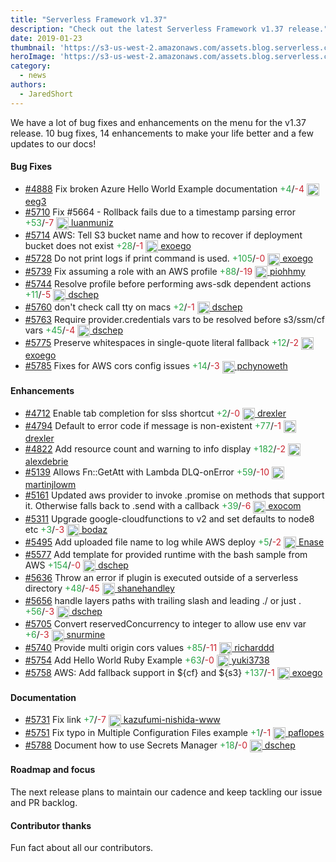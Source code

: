 ```yaml
---
title: "Serverless Framework v1.37"
description: "Check out the latest Serverless Framework v1.37 release."
date: 2019-01-23
thumbnail: 'https://s3-us-west-2.amazonaws.com/assets.blog.serverless.com/framework-updates/framework-v137-thumb.png'
heroImage: 'https://s3-us-west-2.amazonaws.com/assets.blog.serverless.com/framework-updates/framework-v137-header.png'
category:
  - news
authors:
  - JaredShort
---
```


We have a lot of bug fixes and enhancements on the menu for the v1.37 release. 10 bug fixes, 14 enhancements to make your life better and a few updates to our docs!

#### Bug Fixes
- [#4888](https://github.com/serverless/serverless/pull/4888) Fix broken Azure Hello World Example documentation<a href="https://github.com/serverless/serverless/pull/4888/files?utf8=✓&diff=split" style="text-decoration:none;"> <span style="color:#28a647">+4</span>/<span style="color:#cb2431">-4</span></a> <a href="https://github.com/eeg3"> <img src='https://avatars2.githubusercontent.com/u/1928361?v=4' style="vertical-align: middle" alt='' height="20px"> eeg3</a>
- [#5710](https://github.com/serverless/serverless/pull/5710) Fix #5664 - Rollback fails due to a timestamp parsing error<a href="https://github.com/serverless/serverless/pull/5710/files?utf8=✓&diff=split" style="text-decoration:none;"> <span style="color:#28a647">+53</span>/<span style="color:#cb2431">-7</span></a> <a href="https://github.com/luanmuniz"> <img src='https://avatars0.githubusercontent.com/u/3428149?v=4' style="vertical-align: middle" alt='' height="20px"> luanmuniz</a>
- [#5714](https://github.com/serverless/serverless/pull/5714) AWS: Tell S3 bucket name and how to recover if deployment bucket does not exist<a href="https://github.com/serverless/serverless/pull/5714/files?utf8=✓&diff=split" style="text-decoration:none;"> <span style="color:#28a647">+28</span>/<span style="color:#cb2431">-1</span></a> <a href="https://github.com/exoego"> <img src='https://avatars2.githubusercontent.com/u/127635?v=4' style="vertical-align: middle" alt='' height="20px"> exoego</a>
- [#5728](https://github.com/serverless/serverless/pull/5728) Do not print logs if print command is used.<a href="https://github.com/serverless/serverless/pull/5728/files?utf8=✓&diff=split" style="text-decoration:none;"> <span style="color:#28a647">+105</span>/<span style="color:#cb2431">-0</span></a> <a href="https://github.com/exoego"> <img src='https://avatars2.githubusercontent.com/u/127635?v=4' style="vertical-align: middle" alt='' height="20px"> exoego</a>
- [#5739](https://github.com/serverless/serverless/pull/5739) Fix assuming a role with an AWS profile<a href="https://github.com/serverless/serverless/pull/5739/files?utf8=✓&diff=split" style="text-decoration:none;"> <span style="color:#28a647">+88</span>/<span style="color:#cb2431">-19</span></a> <a href="https://github.com/piohhmy"> <img src='https://avatars0.githubusercontent.com/u/1857656?v=4' style="vertical-align: middle" alt='' height="20px"> piohhmy</a>
- [#5744](https://github.com/serverless/serverless/pull/5744) Resolve profile before performing aws-sdk dependent actions<a href="https://github.com/serverless/serverless/pull/5744/files?utf8=✓&diff=split" style="text-decoration:none;"> <span style="color:#28a647">+11</span>/<span style="color:#cb2431">-5</span></a> <a href="https://github.com/dschep"> <img src='https://avatars0.githubusercontent.com/u/667763?v=4' style="vertical-align: middle" alt='' height="20px"> dschep</a>
- [#5760](https://github.com/serverless/serverless/pull/5760) don't check call tty on macs<a href="https://github.com/serverless/serverless/pull/5760/files?utf8=✓&diff=split" style="text-decoration:none;"> <span style="color:#28a647">+2</span>/<span style="color:#cb2431">-1</span></a> <a href="https://github.com/dschep"> <img src='https://avatars0.githubusercontent.com/u/667763?v=4' style="vertical-align: middle" alt='' height="20px"> dschep</a>
- [#5763](https://github.com/serverless/serverless/pull/5763) Require provider.credentials vars to be resolved before s3/ssm/cf vars<a href="https://github.com/serverless/serverless/pull/5763/files?utf8=✓&diff=split" style="text-decoration:none;"> <span style="color:#28a647">+45</span>/<span style="color:#cb2431">-4</span></a> <a href="https://github.com/dschep"> <img src='https://avatars0.githubusercontent.com/u/667763?v=4' style="vertical-align: middle" alt='' height="20px"> dschep</a>
- [#5775](https://github.com/serverless/serverless/pull/5775) Preserve whitespaces in single-quote literal fallback<a href="https://github.com/serverless/serverless/pull/5775/files?utf8=✓&diff=split" style="text-decoration:none;"> <span style="color:#28a647">+12</span>/<span style="color:#cb2431">-2</span></a> <a href="https://github.com/exoego"> <img src='https://avatars2.githubusercontent.com/u/127635?v=4' style="vertical-align: middle" alt='' height="20px"> exoego</a>
- [#5785](https://github.com/serverless/serverless/pull/5785) Fixes for AWS cors config issues<a href="https://github.com/serverless/serverless/pull/5785/files?utf8=✓&diff=split" style="text-decoration:none;"> <span style="color:#28a647">+14</span>/<span style="color:#cb2431">-3</span></a> <a href="https://github.com/pchynoweth"> <img src='https://avatars0.githubusercontent.com/u/24738364?v=4' style="vertical-align: middle" alt='' height="20px"> pchynoweth</a>

#### Enhancements
- [#4712](https://github.com/serverless/serverless/pull/4712) Enable tab completion for slss shortcut<a href="https://github.com/serverless/serverless/pull/4712/files?utf8=✓&diff=split" style="text-decoration:none;"> <span style="color:#28a647">+2</span>/<span style="color:#cb2431">-0</span></a> <a href="https://github.com/drexler"> <img src='https://avatars3.githubusercontent.com/u/1205434?v=4' style="vertical-align: middle" alt='' height="20px"> drexler</a>
- [#4794](https://github.com/serverless/serverless/pull/4794) Default to error code if message is non-existent<a href="https://github.com/serverless/serverless/pull/4794/files?utf8=✓&diff=split" style="text-decoration:none;"> <span style="color:#28a647">+77</span>/<span style="color:#cb2431">-1</span></a> <a href="https://github.com/drexler"> <img src='https://avatars3.githubusercontent.com/u/1205434?v=4' style="vertical-align: middle" alt='' height="20px"> drexler</a>
- [#4822](https://github.com/serverless/serverless/pull/4822) Add resource count and warning to info display<a href="https://github.com/serverless/serverless/pull/4822/files?utf8=✓&diff=split" style="text-decoration:none;"> <span style="color:#28a647">+182</span>/<span style="color:#cb2431">-2</span></a> <a href="https://github.com/alexdebrie"> <img src='https://avatars3.githubusercontent.com/u/6509926?v=4' style="vertical-align: middle" alt='' height="20px"> alexdebrie</a>
- [#5139](https://github.com/serverless/serverless/pull/5139) Allows Fn::GetAtt with Lambda DLQ-onError<a href="https://github.com/serverless/serverless/pull/5139/files?utf8=✓&diff=split" style="text-decoration:none;"> <span style="color:#28a647">+59</span>/<span style="color:#cb2431">-10</span></a> <a href="https://github.com/martinjlowm"> <img src='https://avatars0.githubusercontent.com/u/110860?v=4' style="vertical-align: middle" alt='' height="20px"> martinjlowm</a>
- [#5161](https://github.com/serverless/serverless/pull/5161) Updated aws provider to invoke .promise on methods that support it. Otherwise falls back to .send with a callback<a href="https://github.com/serverless/serverless/pull/5161/files?utf8=✓&diff=split" style="text-decoration:none;"> <span style="color:#28a647">+39</span>/<span style="color:#cb2431">-6</span></a> <a href="https://github.com/exocom"> <img src='https://avatars2.githubusercontent.com/u/2851652?v=4' style="vertical-align: middle" alt='' height="20px"> exocom</a>
- [#5311](https://github.com/serverless/serverless/pull/5311) Upgrade google-cloudfunctions to v2 and set defaults to node8 etc<a href="https://github.com/serverless/serverless/pull/5311/files?utf8=✓&diff=split" style="text-decoration:none;"> <span style="color:#28a647">+3</span>/<span style="color:#cb2431">-3</span></a> <a href="https://github.com/bodaz"> <img src='https://avatars0.githubusercontent.com/u/6238558?v=4' style="vertical-align: middle" alt='' height="20px"> bodaz</a>
- [#5495](https://github.com/serverless/serverless/pull/5495) Add uploaded file name to log while AWS deploy<a href="https://github.com/serverless/serverless/pull/5495/files?utf8=✓&diff=split" style="text-decoration:none;"> <span style="color:#28a647">+5</span>/<span style="color:#cb2431">-2</span></a> <a href="https://github.com/Enase"> <img src='https://avatars3.githubusercontent.com/u/2459495?v=4' style="vertical-align: middle" alt='' height="20px"> Enase</a>
- [#5577](https://github.com/serverless/serverless/pull/5577) Add template for provided runtime with the bash sample from AWS<a href="https://github.com/serverless/serverless/pull/5577/files?utf8=✓&diff=split" style="text-decoration:none;"> <span style="color:#28a647">+154</span>/<span style="color:#cb2431">-0</span></a> <a href="https://github.com/dschep"> <img src='https://avatars0.githubusercontent.com/u/667763?v=4' style="vertical-align: middle" alt='' height="20px"> dschep</a>
- [#5636](https://github.com/serverless/serverless/pull/5636) Throw an error if plugin is executed outside of a serverless directory<a href="https://github.com/serverless/serverless/pull/5636/files?utf8=✓&diff=split" style="text-decoration:none;"> <span style="color:#28a647">+48</span>/<span style="color:#cb2431">-45</span></a> <a href="https://github.com/shanehandley"> <img src='https://avatars2.githubusercontent.com/u/1322294?v=4' style="vertical-align: middle" alt='' height="20px"> shanehandley</a>
- [#5656](https://github.com/serverless/serverless/pull/5656) handle layers paths with trailing slash and leading ./ or just .<a href="https://github.com/serverless/serverless/pull/5656/files?utf8=✓&diff=split" style="text-decoration:none;"> <span style="color:#28a647">+56</span>/<span style="color:#cb2431">-3</span></a> <a href="https://github.com/dschep"> <img src='https://avatars0.githubusercontent.com/u/667763?v=4' style="vertical-align: middle" alt='' height="20px"> dschep</a>
- [#5705](https://github.com/serverless/serverless/pull/5705) Convert reservedConcurrency to integer to allow use env var<a href="https://github.com/serverless/serverless/pull/5705/files?utf8=✓&diff=split" style="text-decoration:none;"> <span style="color:#28a647">+6</span>/<span style="color:#cb2431">-3</span></a> <a href="https://github.com/snurmine"> <img src='https://avatars0.githubusercontent.com/u/16050765?v=4' style="vertical-align: middle" alt='' height="20px"> snurmine</a>
- [#5740](https://github.com/serverless/serverless/pull/5740) Provide multi origin cors values<a href="https://github.com/serverless/serverless/pull/5740/files?utf8=✓&diff=split" style="text-decoration:none;"> <span style="color:#28a647">+85</span>/<span style="color:#cb2431">-11</span></a> <a href="https://github.com/richarddd"> <img src='https://avatars2.githubusercontent.com/u/1422927?v=4' style="vertical-align: middle" alt='' height="20px"> richarddd</a>
- [#5754](https://github.com/serverless/serverless/pull/5754) Add Hello World Ruby Example<a href="https://github.com/serverless/serverless/pull/5754/files?utf8=✓&diff=split" style="text-decoration:none;"> <span style="color:#28a647">+63</span>/<span style="color:#cb2431">-0</span></a> <a href="https://github.com/yuki3738"> <img src='https://avatars3.githubusercontent.com/u/6305192?v=4' style="vertical-align: middle" alt='' height="20px"> yuki3738</a>
- [#5758](https://github.com/serverless/serverless/pull/5758) AWS: Add fallback support in ${cf} and ${s3}<a href="https://github.com/serverless/serverless/pull/5758/files?utf8=✓&diff=split" style="text-decoration:none;"> <span style="color:#28a647">+137</span>/<span style="color:#cb2431">-1</span></a> <a href="https://github.com/exoego"> <img src='https://avatars2.githubusercontent.com/u/127635?v=4' style="vertical-align: middle" alt='' height="20px"> exoego</a>

#### Documentation
- [#5731](https://github.com/serverless/serverless/pull/5731) Fix link<a href="https://github.com/serverless/serverless/pull/5731/files?utf8=✓&diff=split" style="text-decoration:none;"> <span style="color:#28a647">+7</span>/<span style="color:#cb2431">-7</span></a> <a href="https://github.com/kazufumi-nishida-www"> <img src='https://avatars0.githubusercontent.com/u/40748597?v=4' style="vertical-align: middle" alt='' height="20px"> kazufumi-nishida-www</a>
- [#5751](https://github.com/serverless/serverless/pull/5751) Fix typo in Multiple Configuration Files example<a href="https://github.com/serverless/serverless/pull/5751/files?utf8=✓&diff=split" style="text-decoration:none;"> <span style="color:#28a647">+1</span>/<span style="color:#cb2431">-1</span></a> <a href="https://github.com/paflopes"> <img src='https://avatars0.githubusercontent.com/u/5330156?v=4' style="vertical-align: middle" alt='' height="20px"> paflopes</a>
- [#5788](https://github.com/serverless/serverless/pull/5788) Document how to use Secrets Manager<a href="https://github.com/serverless/serverless/pull/5788/files?utf8=✓&diff=split" style="text-decoration:none;"> <span style="color:#28a647">+18</span>/<span style="color:#cb2431">-0</span></a> <a href="https://github.com/dschep"> <img src='https://avatars0.githubusercontent.com/u/667763?v=4' style="vertical-align: middle" alt='' height="20px"> dschep</a>

#### Roadmap and focus

The next release plans to maintain our cadence and keep tackling our issue and PR backlog.

#### Contributor thanks

Fun fact about all our contributors.



